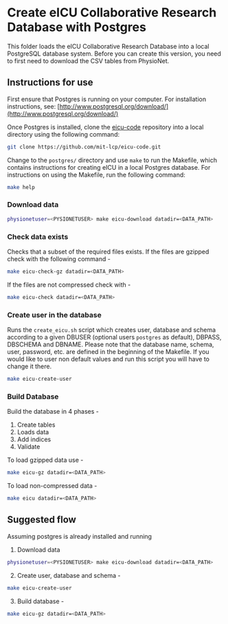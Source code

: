 # Create eICU Collaborative Research Database with Postgres

This folder loads the eICU Collaborative Research Database into a local PostgreSQL database system. Before you can create this version, you need to first need to download the CSV tables from PhysioNet.

## Instructions for use

First ensure that Postgres is running on your computer. For installation instructions, see: [http://www.postgresql.org/download/](http://www.postgresql.org/download/)

Once Postgres is installed, clone the [eicu-code](https://github.com/mit-lcp/eicu-code) repository into a local directory using the following command:

``` bash
git clone https://github.com/mit-lcp/eicu-code.git
```

Change to the ```postgres/``` directory and use ```make``` to run the Makefile, which contains instructions for creating eICU in a local Postgres database. For instructions on using the Makefile, run the following command:

``` bash
make help
```

### Download data
``` bash
physionetuser=<PYSIONETUSER> make eicu-download datadir=<DATA_PATH>
```

### Check data exists

Checks that a subset of the required files exists.
If the files are gzipped check with the following command - 
``` bash
make eicu-check-gz datadir=<DATA_PATH>
```

If the files are not compressed check with - 
``` bash
make eicu-check datadir=<DATA_PATH>
```

### Create user in the database

Runs the `create_eicu.sh` script which creates user, database and schema according to a given DBUSER (optional users `postgres` as default), DBPASS, DBSCHEMA and DBNAME. Please note that the database name, schema, user, password, etc. are defined in the beginning of the Makefile. If you would like to user non default values and run this script you will have to change it there.

``` bash
make eicu-create-user
```

### Build Database

Build the database in 4 phases -
1. Create tables
2. Loads data
3. Add indices
4. Validate


To load gzipped data use -  
``` bash
make eicu-gz datadir=<DATA_PATH>
```

To load non-compressed data - 
``` bash
make eicu datadir=<DATA_PATH>
```


## Suggested flow

Assuming postgres is already installed and running

1. Download data
``` bash
physionetuser=<PYSIONETUSER> make eicu-download datadir=<DATA_PATH>
```
2. Create user, database and schema -
``` bash
make eicu-create-user
```
3. Build database -
``` bash
make eicu-gz datadir=<DATA_PATH>
```